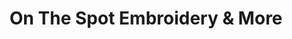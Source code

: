 ---
title: "On The Spot Embroidery & More"
url: /albuquerque/on-the-spot-embroidery-and-more/
shop: fabric
---